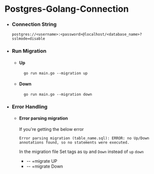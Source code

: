 # Postgres-Golang-Connection

- ### Connection String
  ```Golang
  postgres://<username>:<password>@localhost/<database_name>?sslmode=disable
  ```
- ### Run Migration
  - #### Up
          go run main.go --migration up
  - #### Down
          go run main.go --migration down
- ### Error Handling

  - #### Error parsing migration

    If you're getting the below error

    ```
    Error parsing migration (table_name.sql): ERROR: no Up/Down annotations found, so no statements were executed.
    ```

    In the migration file Set tags as `Up` and `Down` instead of `up` `down`

    - -- +migrate UP
    - -- +migrate Down
